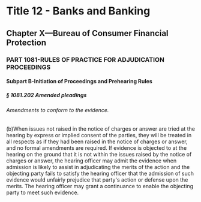 
# Title 12 - Banks and Banking
## Chapter X—Bureau of Consumer Financial Protection
### PART 1081-RULES OF PRACTICE FOR ADJUDICATION PROCEEDINGS
#### Subpart B-Initiation of Proceedings and Prehearing Rules
##### § 1081.202 Amended pleadings
###### Amendments to conform to the evidence.

(b)When issues not raised in the notice of charges or answer are tried at the hearing by express or implied consent of the parties, they will be treated in all respects as if they had been raised in the notice of charges or answer, and no formal amendments are required. If evidence is objected to at the hearing on the ground that it is not within the issues raised by the notice of charges or answer, the hearing officer may admit the evidence when admission is likely to assist in adjudicating the merits of the action and the objecting party fails to satisfy the hearing officer that the admission of such evidence would unfairly prejudice that party's action or defense upon the merits. The hearing officer may grant a continuance to enable the objecting party to meet such evidence.
